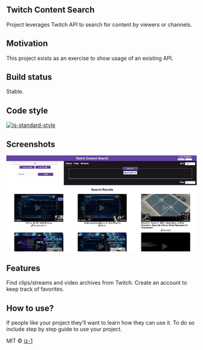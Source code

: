 ## Twitch Content Search
Project leverages Twitch API to search for content by viewers or channels.

## Motivation
This project exists as an exercise to show usage of an existing API.

## Build status
Stable.

## Code style
[![js-standard-style](https://img.shields.io/badge/code%20style-standard-brightgreen.svg?style=flat)](https://github.com/feross/standard)
 
## Screenshots
![Alt text](designs/screen.jpg?raw=true)

## Features
Find clips/streams and video archives from Twitch. 
Create an account to keep track of favorites.

## How to use?
If people like your project they’ll want to learn how they can use it. To do so include step by step guide to use your project.

MIT © [iz-1]()
